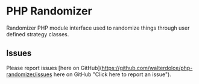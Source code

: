
PHP Randomizer
==============

Randomizer PHP module interface used to randomize things through user defined strategy classes.

Issues
------
Please report issues [here on GitHub](https://github.com/walterdolce/php-randomizer/issues here on GitHub "Click here to report an issue").